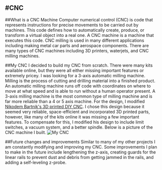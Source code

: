 #CNC
---
##What is a CNC Machine
Computer numerical control (CNC) is code that represents instructions for precise movements to be carried out by machines.  This code defines how to automatically create, produce, or transform a virtual object into a real one.  A CNC machine is a machine that executes this code.  CNC milling is used in many different applications including making metal car parts and aerospace components.  There are many types of CNC machines including 3D printers, waterjets, and CNC milling machines.

##My CNC
I decided to build my CNC from scratch.  There were many kits available online, but they were all either missing important features or extremely pricey.  I was looking for a 3-axis automatic milling machine.  Milling is the process of cutting and drilling material into a finished product.  An automatic milling machine runs off code with coordinates on where to move at what speed and is able to run without a human operator present.  A 3-axis milling machine is the most common type of milling machine and is far more reliable than a 4 or 5 axis machine.  For the design, I modified [Nikodem Bartnik's 3D printed DIY CNC](https://www.thingiverse.com/thing:3004773).  I chose this design because it seemed very reliable, space-efficient and incorporated 3D printed parts, however, like many of the kits online it was missing a few important features.  To compensate for this, I modified his design to include limit switches, a vacuum system, and a better spindle.  Below is a picture of the CNC machine I built.
![My CNC](/img/CNC.jpg)

##Future changes and improvements
Similar to many of my other projects I am constantly modifying and improving my CNC.  Some improvements I plan to make in the future include lengthening the z-axis, creating guards for the linear rails to prevent dust and debris from getting jammed in the rails, and adding a self-leveling z-probe.

<!--<div id="amzn-assoc-ad-35917267-e452-48b1-862f-9277d42b25f0"></div><script async src="//z-na.amazon-adsystem.com/widgets/onejs?MarketPlace=US&adInstanceId=35917267-e452-48b1-862f-9277d42b25f0"></script>-->
